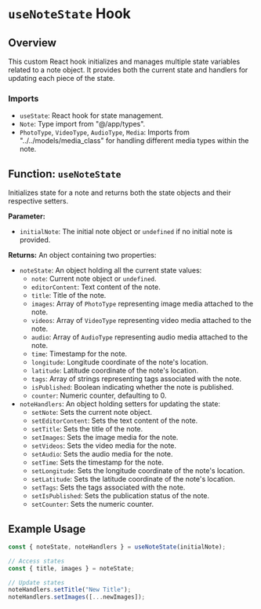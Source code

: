 # `useNoteState` Hook 

## Overview

This custom React hook initializes and manages multiple state variables related to a note object. It provides both the current state and handlers for updating each piece of the state.

### Imports

- `useState`: React hook for state management.
- `Note`: Type import from "@/app/types".
- `PhotoType`, `VideoType`, `AudioType`, `Media`: Imports from "../../models/media_class" for handling different media types within the note.

## Function: `useNoteState`

Initializes state for a note and returns both the state objects and their respective setters.

**Parameter:**
- `initialNote`: The initial note object or `undefined` if no initial note is provided.

**Returns:**
An object containing two properties:
- `noteState`: An object holding all the current state values:
  - `note`: Current note object or `undefined`.
  - `editorContent`: Text content of the note.
  - `title`: Title of the note.
  - `images`: Array of `PhotoType` representing image media attached to the note.
  - `videos`: Array of `VideoType` representing video media attached to the note.
  - `audio`: Array of `AudioType` representing audio media attached to the note.
  - `time`: Timestamp for the note.
  - `longitude`: Longitude coordinate of the note's location.
  - `latitude`: Latitude coordinate of the note's location.
  - `tags`: Array of strings representing tags associated with the note.
  - `isPublished`: Boolean indicating whether the note is published.
  - `counter`: Numeric counter, defaulting to 0.
- `noteHandlers`: An object holding setters for updating the state:
  - `setNote`: Sets the current note object.
  - `setEditorContent`: Sets the text content of the note.
  - `setTitle`: Sets the title of the note.
  - `setImages`: Sets the image media for the note.
  - `setVideos`: Sets the video media for the note.
  - `setAudio`: Sets the audio media for the note.
  - `setTime`: Sets the timestamp for the note.
  - `setLongitude`: Sets the longitude coordinate of the note's location.
  - `setLatitude`: Sets the latitude coordinate of the note's location.
  - `setTags`: Sets the tags associated with the note.
  - `setIsPublished`: Sets the publication status of the note.
  - `setCounter`: Sets the numeric counter.

## Example Usage

```jsx
const { noteState, noteHandlers } = useNoteState(initialNote);

// Access states
const { title, images } = noteState;

// Update states
noteHandlers.setTitle("New Title");
noteHandlers.setImages([...newImages]);